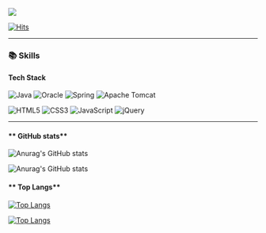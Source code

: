<a href="https://doongi9.tistory.com/" target="_blank"><img src="https://img.shields.io/badge/DevBlog-184D66?style=flat-square&logo=Blogger&logoColor=white"/></a>

[![Hits](https://hits.seeyoufarm.com/api/count/incr/badge.svg?url=https%3A%2F%2Fgithub.com%2Falswj792000&count_bg=%23A0A49D&title_bg=%23555555&icon=&icon_color=%23E7E7E7&title=hits&edge_flat=false)](https://hits.seeyoufarm.com)

------------
###  **📚 Skills**
#### **Tech Stack**
<img  alt="Java" src="https://img.shields.io/badge/java-007396.svg?style=for-the-badge&logo=Java&logoColor=white"/> <img  alt="Oracle" src="https://img.shields.io/badge/Oracle-F80000.svg?style=for-the-badge&logo=oracle&logoColor=white"/> <img  alt="Spring" src="https://img.shields.io/badge/Spring-6DB33F.svg?style=for-the-badge&logo=Spring&logoColor=white"/> <img  alt="Apache Tomcat" src="https://img.shields.io/badge/Apache Tomcat-F8DC75.svg?style=for-the-badge&logo=apache Tomcat&logoColor=black"/>

<img  alt="HTML5" src="https://img.shields.io/badge/HTML5-E34F26.svg?style=for-the-badge&logo=HTML5&logoColor=white"/> <img  alt="CSS3" src="https://img.shields.io/badge/CSS3-1572B6.svg?style=for-the-badge&logo=CSS3&logoColor=white"/> <img  alt="JavaScript" src="https://img.shields.io/badge/JavaScript-F7DF1E.svg?style=for-the-badge&logo=JavaScript&logoColor=white"/> <img  alt="jQuery" src="https://img.shields.io/badge/jQuery-0769AD.svg?style=for-the-badge&logo=jQuery&logoColor=white"/>

------------

#### ** GitHub stats**
![Anurag's GitHub stats](https://github-readme-stats.vercel.app/api?username=alswj792000&show_icons=true&show_icons=true&theme=onedark)

![Anurag's GitHub stats](https://github-readme-stats.vercel.app/api?username=alswj792000&show_icons=true&show_icons=true&theme=dracula)

#### ** Top Langs**
[![Top Langs](https://github-readme-stats.vercel.app/api/top-langs/?username=alswj792000&layout=compact)](https://github.com/alswj792000/github-readme-stats)

[![Top Langs](https://github-readme-stats.vercel.app/api/top-langs/?username=alswj792000)](https://github.com/anuraghazra/github-readme-stats)
